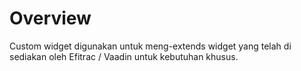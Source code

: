 # Overview
Custom widget digunakan untuk meng-extends widget yang telah di sediakan oleh Efitrac / Vaadin untuk kebutuhan khusus.
